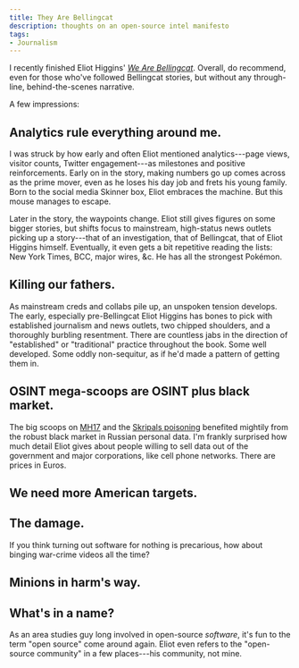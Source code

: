```yaml
---
title: They Are Bellingcat
description: thoughts on an open-source intel manifesto
tags:
- Journalism
---
```


I recently finished Eliot Higgins' [_We Are Bellingcat_](https://www.bellingcat.com/book/).  Overall, do recommend, even for those who've followed Bellingcat stories, but without any through-line, behind-the-scenes narrative.

A few impressions:

## Analytics rule everything around me.

I was struck by how early and often Eliot mentioned analytics---page views, visitor counts, Twitter engagement---as milestones and positive reinforcements.  Early on in the story, making numbers go up comes across as the prime mover, even as he loses his day job and frets his young family.  Born to the social media Skinner box, Eliot embraces the machine.  But this mouse manages to escape.

Later in the story, the waypoints change.  Eliot still gives figures on some bigger stories, but shifts focus to mainstream, high-status news outlets picking up a story---that of an investigation, that of Bellingcat, that of Eliot Higgins himself.  Eventually, it even gets a bit repetitive reading the lists: New York Times, BCC, major wires, &c.  He has all the strongest Pokémon.

## Killing our fathers.

As mainstream creds and collabs pile up, an unspoken tension develops.  The early, especially pre-Bellingcat Eliot Higgins has bones to pick with established journalism and news outlets, two chipped shoulders, and a thoroughly burbling resentment.  There are countless jabs in the direction of "established" or "traditional" practice throughout the book.  Some well developed.  Some oddly non-sequitur, as if he'd made a pattern of getting them in.

## OSINT mega-scoops are OSINT plus black market.

The big scoops on [MH17](https://en.wikipedia.org/wiki/Malaysia_Airlines_Flight_17) and the [Skripals poisoning](https://en.wikipedia.org/wiki/Poisoning_of_Sergei_and_Yulia_Skripal) benefited mightily from the robust black market in Russian personal data.  I'm frankly surprised how much detail Eliot gives about people willing to sell data out of the government and major corporations, like cell phone networks.  There are prices in Euros.

## We need more American targets.

## The damage.

If you think turning out software for nothing is precarious, how about binging war-crime videos all the time?

## Minions in harm's way.

## What's in a name?

As an area studies guy long involved in open-source _software_, it's fun to the term "open source" come around again.  Eliot even refers to the "open-source community" in a few places---his community, not mine.
